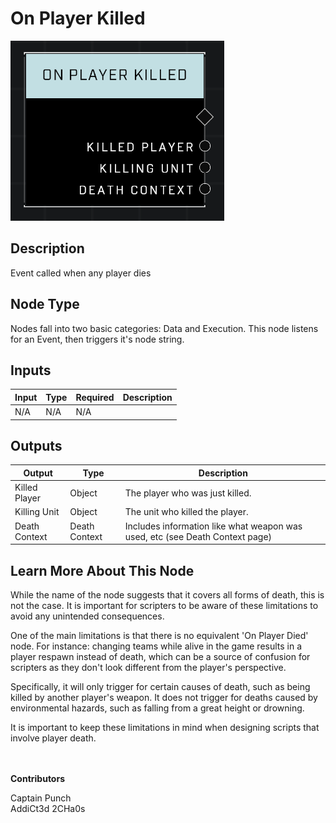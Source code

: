 # On Player Killed
![](../../../.gitbook/assets/on-player-killed.png)
## Description
Event called when any player dies

## Node Type
Nodes fall into two basic categories: Data and Execution. This node listens for an Event, then triggers it's node string.

## Inputs
| Input | Type | Required | Description |
|------------------|------------------|----------|--------------------------------------------------------------|
| N/A | N/A | N/A | |

## Outputs
| Output | Type | Description |
|------------------|------------------|--------------------------------------------------------------|
| Killed Player | Object | The player who was just killed.|
| Killing Unit | Object | The unit who killed the player.|
| Death Context | Death Context | Includes information like what weapon was used, etc (see Death Context page)

## Learn More About This Node
While the name of the node suggests that it covers all forms of death, this is not the case. It is important for scripters to be aware of these limitations to avoid any unintended consequences.

One of the main limitations is that there is no equivalent 'On Player Died' node. For instance: changing teams while alive in the game results in a player respawn instead of death, which can be a source of confusion for scripters as they don't look different from the player's perspective.

Specifically, it will only trigger for certain causes of death, such as being killed by another player's weapon. It does not trigger for deaths caused by environmental hazards, such as falling from a great height or drowning.

It is important to keep these limitations in mind when designing scripts that involve player death.

\
\
**Contributors**

Captain Punch\
AddiCt3d 2CHa0s
